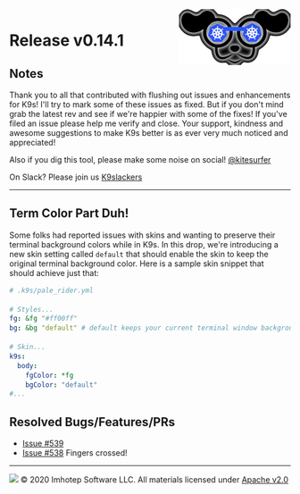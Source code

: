 <img src="https://raw.githubusercontent.com/derailed/k9s/master/assets/k9s_small.png" align="right" width="200" height="auto"/>

# Release v0.14.1

## Notes

Thank you to all that contributed with flushing out issues and enhancements for K9s! I'll try to mark some of these issues as fixed. But if you don't mind grab the latest rev and see if we're happier with some of the fixes! If you've filed an issue please help me verify and close. Your support, kindness and awesome suggestions to make K9s better is as ever very much noticed and appreciated!

Also if you dig this tool, please make some noise on social! [@kitesurfer](https://twitter.com/kitesurfer)

On Slack? Please join us [K9slackers](https://join.slack.com/t/k9sers/shared_invite/enQtOTA5MDEyNzI5MTU0LWQ1ZGI3MzliYzZhZWEyNzYxYzA3NjE0YTk1YmFmNzViZjIyNzhkZGI0MmJjYzhlNjdlMGJhYzE2ZGU1NjkyNTM)

---

## Term Color Part Duh!

Some folks had reported issues with skins and wanting to preserve their terminal background colors while in K9s. In this drop, we're introducing a new skin setting called `default` that should enable the skin to keep the original terminal background color. Here is a sample skin snippet that should achieve just that:

```yaml
# .k9s/pale_rider.yml

# Styles...
fg: &fg "#ff00ff"
bg: &bg "default" # default keeps your current terminal window background color.

# Skin...
k9s:
  body:
    fgColor: *fg
    bgColor: "default"
#...
```

## Resolved Bugs/Features/PRs

* [Issue #539](https://github.com/kswapd/k10s/issues/539)
* [Issue #538](https://github.com/kswapd/k10s/issues/538) Fingers crossed!

---

<img src="https://raw.githubusercontent.com/derailed/k9s/master/assets/imhotep_logo.png" width="32" height="auto"/> © 2020 Imhotep Software LLC. All materials licensed under [Apache v2.0](http://www.apache.org/licenses/LICENSE-2.0)
